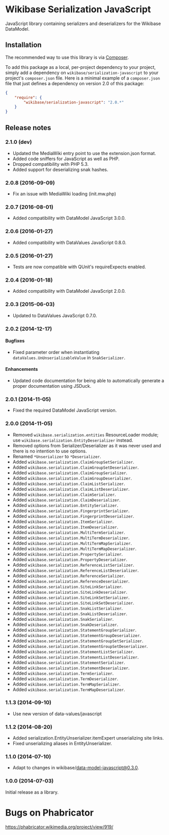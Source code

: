 # Wikibase Serialization JavaScript

JavaScript library containing serializers and deserializers for the Wikibase DataModel.

## Installation

The recommended way to use this library is via [Composer](http://getcomposer.org/).

To add this package as a local, per-project dependency to your project, simply add a
dependency on `wikibase/serialization-javascript` to your project's `composer.json` file.
Here is a minimal example of a `composer.json` file that just defines a dependency on
version 2.0 of this package:

```json
{
	"require": {
		"wikibase/serialization-javascript": "2.0.*"
	}
}
```

## Release notes

### 2.1.0 (dev)

* Updated the MediaWiki entry point to use the extension.json format.
* Added code sniffers for JavaScript as well as PHP.
* Dropped compatibility with PHP 5.3.
* Added support for deserializing snak hashes.

### 2.0.8 (2016-09-09)

* Fix an issue with MediaWiki loading (init.mw.php)

### 2.0.7 (2016-08-01)

* Added compatibility with DataModel JavaScript 3.0.0.

### 2.0.6 (2016-01-27)

* Added compatibility with DataValues JavaScript 0.8.0.

### 2.0.5 (2016-01-27)

* Tests are now compatible with QUnit's requireExpects enabled.

### 2.0.4 (2016-01-18)

* Added compatibility with DataModel JavaScript 2.0.0.

### 2.0.3 (2015-06-03)

* Updated to DataValues JavaScript 0.7.0.

### 2.0.2 (2014-12-17)

#### Bugfixes
* Fixed parameter order when instantiating `dataValues.UnUnserializableValue` in `SnakSerializer`.

#### Enhancements
* Updated code documentation for being able to automatically generate a proper documentation using JSDuck.

### 2.0.1 (2014-11-05)
* Fixed the required DataModel JavaScript version.

### 2.0.0 (2014-11-05)

* Removed <code>wikibase.serialization.entities</code> ResourceLoader module; use <code>wikibase.serialization.EntityDeserializer</code> instead.
* Removed options from Serializer/Deserializer as it was never used and there is no intention to use options.
* Renamed <code>*Unserializer</code> to <code>*Deserializer</code>.
* Added <code>wikibase.serialization.ClaimGroupSetSerializer</code>.
* Added <code>wikibase.serialization.ClaimGroupSetDeserializer</code>.
* Added <code>wikibase.serialization.ClaimGroupSerializer</code>.
* Added <code>wikibase.serialization.ClaimGroupDeserializer</code>.
* Added <code>wikibase.serialization.ClaimListSerializer</code>.
* Added <code>wikibase.serialization.ClaimListDeserializer</code>.
* Added <code>wikibase.serialization.ClaimSerializer</code>.
* Added <code>wikibase.serialization.ClaimDeserializer</code>.
* Added <code>wikibase.serialization.EntitySerializer</code>.
* Added <code>wikibase.serialization.FingerprintSerializer</code>.
* Added <code>wikibase.serialization.FingerprintDeserializer</code>.
* Added <code>wikibase.serialization.ItemSerializer</code>.
* Added <code>wikibase.serialization.ItemDeserializer</code>.
* Added <code>wikibase.serialization.MultiTermSerializer</code>.
* Added <code>wikibase.serialization.MultiTermDeserializer</code>.
* Added <code>wikibase.serialization.MultiTermMapSerializer</code>.
* Added <code>wikibase.serialization.MultiTermMapDeserializer</code>.
* Added <code>wikibase.serialization.PropertySerializer</code>.
* Added <code>wikibase.serialization.PropertyDeserializer</code>.
* Added <code>wikibase.serialization.ReferenceListSerializer</code>.
* Added <code>wikibase.serialization.ReferenceListDeserializer</code>.
* Added <code>wikibase.serialization.ReferenceSerializer</code>.
* Added <code>wikibase.serialization.ReferenceDeserializer</code>.
* Added <code>wikibase.serialization.SiteLinkSerializer</code>.
* Added <code>wikibase.serialization.SiteLinkDeserializer</code>.
* Added <code>wikibase.serialization.SiteLinkSetSerializer</code>.
* Added <code>wikibase.serialization.SiteLinkSetDeserializer</code>.
* Added <code>wikibase.serialization.SnakListSerializer</code>.
* Added <code>wikibase.serialization.SnakListDeserializer</code>.
* Added <code>wikibase.serialization.SnakSerializer</code>.
* Added <code>wikibase.serialization.SnakDeserializer</code>.
* Added <code>wikibase.serialization.StatementGroupSerializer</code>.
* Added <code>wikibase.serialization.StatementGroupDeserializer</code>.
* Added <code>wikibase.serialization.StatementGroupSetSerializer</code>.
* Added <code>wikibase.serialization.StatementGroupSetDeserializer</code>.
* Added <code>wikibase.serialization.StatementListSerializer</code>.
* Added <code>wikibase.serialization.StatementListDeserializer</code>.
* Added <code>wikibase.serialization.StatementSerializer</code>.
* Added <code>wikibase.serialization.StatementDeserializer</code>.
* Added <code>wikibase.serialization.TermSerializer</code>.
* Added <code>wikibase.serialization.TermDeserializer</code>.
* Added <code>wikibase.serialization.TermMapSerializer</code>.
* Added <code>wikibase.serialization.TermMapDeserializer</code>.

### 1.1.3 (2014-09-10)

* Use new version of data-values/javascript

### 1.1.2 (2014-08-20)

* Added serialization.EntityUnserializer.itemExpert unserializing site links.
* Fixed unserializing aliases in EntityUnserializer.

### 1.1.0 (2014-07-10)

* Adapt to changes in wikibase/data-model-javascript@0.3.0.

### 1.0.0 (2014-07-03)

Initial release as a library.

# Bugs on Phabricator

https://phabricator.wikimedia.org/project/view/919/
